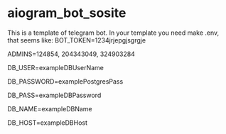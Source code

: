 # aiogram_bot_sosite
This is а template of telegram bot.
In your template you need make .env, that seems like:
BOT_TOKEN=1234jrjepgjsgrgje

ADMINS=124854, 204343049, 324903284

DB_USER=exampleDBUserName

DB_PASSWORD=examplePostgresPass

DB_PASS=exampleDBPassword

DB_NAME=exampleDBName

DB_HOST=exampleDBHost
